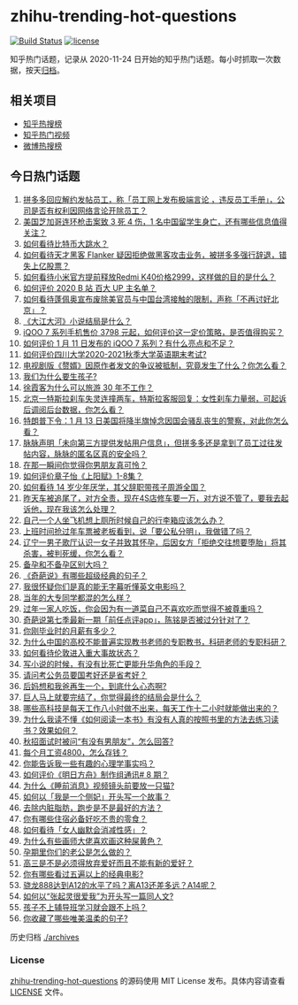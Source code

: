 # zhihu-trending-hot-questions

[![Build Status](https://github.com/justjavac/zhihu-trending-hot-questions/workflows/ci/badge.svg?branch=master)](https://github.com/justjavac/zhihu-trending-hot-questions/actions)
[![license](https://img.shields.io/github/license/justjavac/zhihu-trending-hot-questions)](https://github.com/justjavac/zhihu-trending-hot-questions/blob/master/LICENSE)

知乎热门话题，记录从 2020-11-24 日开始的知乎热门话题。每小时抓取一次数据，按天[归档](./archives)。

## 相关项目

- [知乎热搜榜](https://github.com/justjavac/zhihu-trending-top-search)
- [知乎热门视频](https://github.com/justjavac/zhihu-trending-hot-video)
- [微博热搜榜](https://github.com/justjavac/weibo-trending-hot-search)

## 今日热门话题

<!-- BEGIN -->
<!-- 最后更新时间 Tue Jan 12 2021 02:37:14 GMT+0800 (CST) -->
1. [拼多多回应解约发帖员工，称「员工网上发布极端言论 ，违反员工手册」，公司是否有权利因网络言论开除员工？](https://www.zhihu.com/question/438830539)
1. [美国芝加哥连环枪击案致 3 死 4 伤，1 名中国留学生身亡，还有哪些信息值得关注？](https://www.zhihu.com/question/438828611)
1. [如何看待比特币大跳水？](https://www.zhihu.com/question/438862588)
1. [如何看待天才黑客 Flanker 疑因拒绝做黑客攻击业务，被拼多多强行辞退，错失上亿股票？](https://www.zhihu.com/question/438854645)
1. [如何看待小米官方提前释放Redmi K40价格2999，这样做的目的是什么？](https://www.zhihu.com/question/438866525)
1. [如何评价 2020 B 站 百大 UP 主名单？](https://www.zhihu.com/question/438840235)
1. [如何看待蓬佩奥宣布废除美官员与中国台湾接触的限制，声称「不再讨好北京」？](https://www.zhihu.com/question/438693253)
1. [《大江大河》小说结局是什么？](https://www.zhihu.com/question/306735384)
1. [iQOO 7 系列手机售价 3798 元起，如何评价这一定价策略，是否值得购买？](https://www.zhihu.com/question/438914819)
1. [如何评价 1 月 11 日发布的 iQOO 7 系列？有什么亮点和不足？](https://www.zhihu.com/question/438844336)
1. [如何评价四川大学2020-2021秋季大学英语期末考试?](https://www.zhihu.com/question/438852961)
1. [电视剧版《赘婿》因原作者发文的争议被抵制，究竟发生了什么？你怎么看？](https://www.zhihu.com/question/438300392)
1. [我们为什么要生孩子?](https://www.zhihu.com/question/349923819)
1. [徐霞客为什么可以旅游 30 年不工作？](https://www.zhihu.com/question/437207962)
1. [北京一特斯拉刹车失灵连撞两车，特斯拉客服回复：女性刹车力量弱，可起诉后调阅后台数据，你怎么看？](https://www.zhihu.com/question/438846238)
1. [特朗普下令：1 月 13 日美国将降半旗悼念因国会骚乱丧生的警察，对此你怎么看？](https://www.zhihu.com/question/438843781)
1. [脉脉声明「未向第三方提供发帖用户信息」，但拼多多还是拿到了员工过往发帖内容，脉脉的匿名区真的安全吗？](https://www.zhihu.com/question/438803034)
1. [在那一瞬间你觉得你男朋友真可怜？](https://www.zhihu.com/question/305930391)
1. [如何评价章子怡《上阳赋》1-8集？](https://www.zhihu.com/question/438746700)
1. [如何看待 14 岁少年厌学，其父辞职带孩子周游全国？](https://www.zhihu.com/question/438885254)
1. [昨天车被追尾了，对方全责，现在4S店修车要一万，对方说不管了，要我去起诉他，现在我该怎么处理？](https://www.zhihu.com/question/435474294)
1. [自己一个人坐飞机想上厕所时候自己的行李箱应该怎么办？](https://www.zhihu.com/question/438079538)
1. [上班时间抢过年车票被老板看到，说「要公私分明」，我做错了吗？](https://www.zhihu.com/question/438535342)
1. [辽宁一男子歌厅认识一女子并致其怀孕，后因女方「拒绝交往想要堕胎」将其杀害，被判死缓，你怎么看？](https://www.zhihu.com/question/438875218)
1. [备孕和不备孕区别大吗？](https://www.zhihu.com/question/438113905)
1. [《奇葩说》有哪些超级经典的句子？](https://www.zhihu.com/question/46266923)
1. [我很怀疑你们是真的能无字幕听懂英文电影吗？](https://www.zhihu.com/question/438623362)
1. [当年的大专同学都混的怎么样？](https://www.zhihu.com/question/394144563)
1. [过年一家人吃饭，你会因为有一道菜自己不喜欢吃而觉得不被尊重吗？](https://www.zhihu.com/question/437971490)
1. [奇葩说第七季最新一期「前任点评app」，陈铭是否被过分针对了？](https://www.zhihu.com/question/438713865)
1. [你刚毕业时的月薪有多少？](https://www.zhihu.com/question/376954099)
1. [为什么中国的高校不能普遍实现教书老师的专职教书，科研老师的专职科研？](https://www.zhihu.com/question/429181283)
1. [如何看待伦敦进入重大事故状态？](https://www.zhihu.com/question/438497675)
1. [写小说的时候，有没有比死亡更能升华角色的手段？](https://www.zhihu.com/question/434441815)
1. [请问考公务员要国考好还是省考好？](https://www.zhihu.com/question/292113644)
1. [后妈想和我爸再生一个，到底什么心态啊?](https://www.zhihu.com/question/414982296)
1. [巨人马上就要完结了，你觉得最终的结局会是什么？](https://www.zhihu.com/question/433849831)
1. [哪些高科技是每天工作八小时做不出来，每天工作十二小时就能做出来的？](https://www.zhihu.com/question/438613637)
1. [为什么我读不懂《如何阅读一本书》有没有人真的按照书里的方法去练习读书？效果如何？](https://www.zhihu.com/question/31993390)
1. [秋招面试时被问“有没有男朋友”，怎么回答?](https://www.zhihu.com/question/437541441)
1. [每个月工资4800，怎么存钱？](https://www.zhihu.com/question/433122058)
1. [你能告诉我一些有趣的心理学事实吗？](https://www.zhihu.com/question/342539887)
1. [如何评价《明日方舟》制作组通讯# 8 期？](https://www.zhihu.com/question/438883880)
1. [为什么《睡前消息》视频镜头前要放一只猫?](https://www.zhihu.com/question/438198039)
1. [如何以「我是一个侧妃」开头写一个故事？](https://www.zhihu.com/question/424008638)
1. [去除内脏脂肪，跑步是不是最好的方法？](https://www.zhihu.com/question/427095682)
1. [你有哪些住宿必备好吃不贵的零食？](https://www.zhihu.com/question/342445699)
1. [如何看待「女人幽默会消减性感」？](https://www.zhihu.com/question/435692948)
1. [为什么有些画师大佬喜欢画这种屎黄色？](https://www.zhihu.com/question/437841976)
1. [孕期里你们的老公是怎么做的？](https://www.zhihu.com/question/437718800)
1. [高三是不是必须得放弃爱好而且不能有新的爱好？](https://www.zhihu.com/question/430363758)
1. [你有哪些看过五遍以上的经典电影?](https://www.zhihu.com/question/353072809)
1. [骁龙888达到A12的水平了吗？离A13还差多远？A14呢？](https://www.zhihu.com/question/433015392)
1. [如何以“张起灵很爱我”为开头写一篇同人文?](https://www.zhihu.com/question/437627415)
1. [孩子不上辅导班学习就会跟不上吗？](https://www.zhihu.com/question/435754763)
1. [你收藏了哪些唯美温柔的句子?](https://www.zhihu.com/question/431471827)
<!-- END -->

历史归档 [./archives](./archives)

### License

[zhihu-trending-hot-questions](https://github.com/justjavac/zhihu-trending-hot-questions) 的源码使用 MIT License 发布。具体内容请查看 [LICENSE](./LICENSE) 文件。
